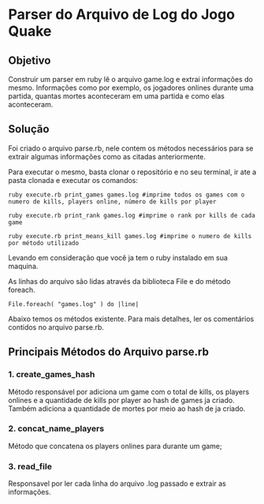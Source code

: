 # Parser do Arquivo de Log do Jogo Quake

## Objetivo
Construir um parser em ruby lê o arquivo game.log e extrai informações do mesmo. Informações como por exemplo, os jogadores onlines durante uma partida, quantas mortes aconteceram em uma partida e como elas aconteceram.

## Solução
Foi criado o arquivo parse.rb, nele contem os métodos necessários para se extrair algumas informações como as citadas anteriormente.

Para executar o mesmo, basta clonar o repositório e no seu terminal, ir ate a pasta clonada e executar os comandos: 

	
	ruby execute.rb print_games games.log #imprime todos os games com o numero de kills, players online, número de kills por player
	
	ruby execute.rb print_rank games.log #imprime o rank por kills de cada game
	
	ruby execute.rb print_means_kill games.log #imprime o numero de kills por método utilizado
	

Levando em consideração que você ja tem o ruby instalado em sua maquina.

As linhas do arquivo são lidas através da biblioteca File e do método foreach.
	
	File.foreach( "games.log" ) do |line|
	

Abaixo temos os métodos existente. Para mais detalhes, ler os comentários contidos no arquivo parse.rb.

## Principais Métodos do Arquivo parse.rb

### 1. create_games_hash
Método responsável por adiciona um game com o total de kills, os players onlines e a quantidade de kills por player ao hash de games ja criado. Também adiciona a quantidade de mortes por meio ao hash de ja criado.

### 2. concat_name_players
Método que concatena os players onlines para durante um game;

### 3. read_file
Responsavel por ler cada linha do arquivo .log passado e extrair as informações.
